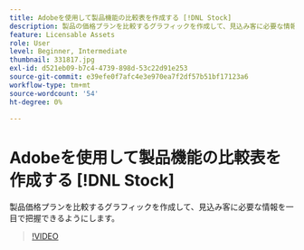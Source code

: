 ```yaml
---
title: Adobeを使用して製品機能の比較表を作成する [!DNL Stock]
description: 製品の価格プランを比較するグラフィックを作成して、見込み客に必要な情報を一目で確認できるようにします。
feature: Licensable Assets
role: User
level: Beginner, Intermediate
thumbnail: 331817.jpg
exl-id: d521eb09-b7c4-4739-898d-53c22d91e253
source-git-commit: e39efe0f7afc4e3e970ea7f2df57b51bf17123a6
workflow-type: tm+mt
source-wordcount: '54'
ht-degree: 0%

---
```


# Adobeを使用して製品機能の比較表を作成する [!DNL Stock]

製品価格プランを比較するグラフィックを作成して、見込み客に必要な情報を一目で把握できるようにします。

>[!VIDEO](https://video.tv.adobe.com/v/331817?hidetitle=true)
